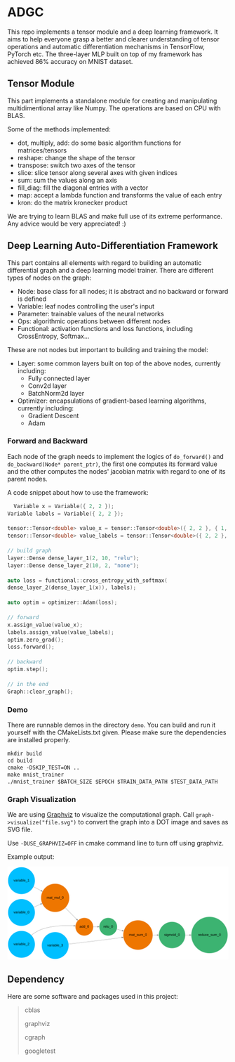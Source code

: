 # ADGC

This repo implements a tensor module and a deep learning framework. It aims to help everyone grasp a better and clearer
understanding of tensor operations and automatic differentiation mechanisms in TensorFlow, PyTorch etc. The three-layer
MLP built on top of my framework has achieved 86% accuracy on MNIST dataset.

## Tensor Module

This part implements a standalone module for creating and manipulating multidimentional array like Numpy. The operations
are based on CPU with BLAS.

Some of the methods implemented:

- dot, multiply, add: do some basic algorithm functions for matrices/tensors
- reshape: change the shape of the tensor
- transpose: switch two axes of the tensor
- slice: slice tensor along several axes with given indices
- sum: sum the values along an axis
- fill_diag: fill the diagonal entries with a vector
- map: accept a lambda function and transforms the value of each entry
- kron: do the matrix kronecker product

We are trying to learn BLAS and make full use of its extreme performance. Any advice would be very appreciated! :)

## Deep Learning Auto-Differentiation Framework

This part contains all elements with regard to building an automatic differential graph and a deep learning model
trainer. There are different types of nodes on the graph:

- Node: base class for all nodes; it is abstract and no backward or forward is defined
- Variable: leaf nodes controlling the user's input
- Parameter: trainable values of the neural networks
- Ops: algorithmic operations between different nodes
- Functional: activation functions and loss functions, including CrossEntropy, Softmax...

These are not nodes but important to building and training the model:

- Layer: some common layers built on top of the above nodes, currently including:
    - Fully connected layer
    - Conv2d layer
    - BatchNorm2d layer
- Optimizer: encapsulations of gradient-based learning algorithms, currently including:
    - Gradient Descent
    - Adam

### Forward and Backward

Each node of the graph needs to implement the logics of `do_forward()` and `do_backward(Node* parent_ptr)`, the first
one computes its forward value and the other computes the nodes' jacobian matrix with regard to one of its parent nodes.

A code snippet about how to use the framework:

```cpp
  Variable x = Variable({ 2, 2 });
Variable labels = Variable({ 2, 2 });

tensor::Tensor<double> value_x = tensor::Tensor<double>({ 2, 2 }, { 1, 2, 3, 4 });
tensor::Tensor<double> value_labels = tensor::Tensor<double>({ 2, 2 }, { 1, 0, 1, 0 });

// build graph
layer::Dense dense_layer_1(2, 10, "relu");
layer::Dense dense_layer_2(10, 2, "none");

auto loss = functional::cross_entropy_with_softmax(
dense_layer_2(dense_layer_1(x)), labels);

auto optim = optimizer::Adam(loss);

// forward
x.assign_value(value_x);
labels.assign_value(value_labels);
optim.zero_grad();
loss.forward();

// backward
optim.step();

// in the end
Graph::clear_graph();
```

### Demo

There are runnable demos in the directory `demo`. You can build and run it yourself with the CMakeLists.txt given.
Please make sure the dependencies are installed properly.

```shell
mkdir build
cd build
cmake -DSKIP_TEST=ON ..
make mnist_trainer
./mnist_trainer $BATCH_SIZE $EPOCH $TRAIN_DATA_PATH $TEST_DATA_PATH
```

### Graph Visualization

We are using [Graphviz](https://graphviz.org/about/) to visualize the computational graph.
Call `graph->visualize("file.svg")` to convert the graph into a DOT image and saves as SVG file.

Use `-DUSE_GRAPHVIZ=OFF` in cmake command line to turn off using graphviz.

Example output:

<img src="graphviz/test.svg" alt="graphviz_out" style="width:700px;"/>

## Dependency

Here are some software and packages used in this project:

> cblas
>
> graphviz
>
> cgraph
>
> googletest
